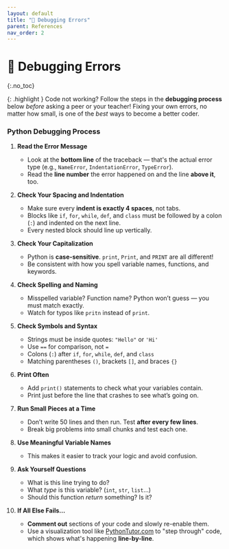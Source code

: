 ```yaml
---
layout: default
title: "🐞 Debugging Errors" 
parent: References
nav_order: 2
---
```


# 🐞 Debugging Errors
{:.no_toc}

{: .highlight } 
Code not working? Follow the steps in the **debugging process** below _before_ asking a peer or your teacher! Fixing your own errors, no matter how small, is one of the _best_ ways to become a better coder. 

### Python Debugging Process

1. **Read the Error Message**

   * Look at the **bottom line** of the traceback — that's the actual error type (e.g., `NameError`, `IndentationError`, `TypeError`).
   * Read the **line number** the error happened on and the line **above it**, too.

2. **Check Your Spacing and Indentation**

   * Make sure every **indent is exactly 4 spaces**, not tabs.
   * Blocks like `if`, `for`, `while`, `def`, and `class` must be followed by a colon (`:`) and indented on the next line.
   * Every nested block should line up vertically.

3. **Check Your Capitalization**

   * Python is **case-sensitive**. `print`, `Print`, and `PRINT` are all different!
   * Be consistent with how you spell variable names, functions, and keywords.

4. **Check Spelling and Naming**

   * Misspelled variable? Function name? Python won’t guess — you must match exactly.
   * Watch for typos like `pritn` instead of `print`.

5. **Check Symbols and Syntax**

   * Strings must be inside quotes: `"Hello"` or `'Hi'`
   * Use `==` for comparison, not `=`
   * Colons (`:`) after `if`, `for`, `while`, `def`, and `class`
   * Matching parentheses `()`, brackets `[]`, and braces `{}`

6. **Print Often**

   * Add `print()` statements to check what your variables contain.
   * Print just before the line that crashes to see what’s going on.

7. **Run Small Pieces at a Time**

   * Don’t write 50 lines and then run. Test **after every few lines**.
   * Break big problems into small chunks and test each one.

8. **Use Meaningful Variable Names**

   * This makes it easier to track your logic and avoid confusion.

9. **Ask Yourself Questions**

   * What is this line trying to do?
   * What _type_ is this variable? (`int`, `str`, `list`…)
   * Should this function _return_ something? Is it?

10. **If All Else Fails…**

    * **Comment out** sections of your code and slowly re-enable them.
    * Use a visualization tool like [PythonTutor.com](https://pythontutor.com/python-compiler.html#mode=edit) to "step through" code, which shows what's happening **line-by-line**.


